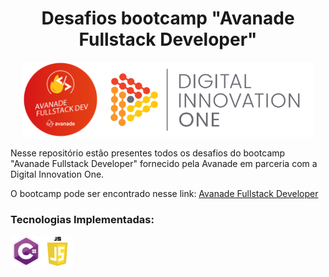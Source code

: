 <center><h1>Desafios bootcamp "Avanade Fullstack Developer"</h1></center>

<p align="center">
<img src="./assets/logo-avanade.png" alt="" height="120" /><img src="./assets/logo-DIO.png" alt="" height="120" />
</p>



<p>Nesse repositório estão presentes todos os desafios do bootcamp "Avanade Fullstack Developer" fornecido pela Avanade em parceria com a Digital Innovation One.</p>

O bootcamp pode ser encontrado nesse link: [Avanade Fullstack Developer](https://web.digitalinnovation.one/track/avanade-fullstack-developer?tab=path)

### Tecnologias Implementadas:

<left><img src="./assets/icone_csharp.png" alt="csharp" height="50"/><img src="./assets/icone-javascript.png" alt="javascript" height="50"/></left>

